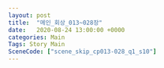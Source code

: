 ```yaml
---
layout: post
title:  "메인_회상_013~028장"
date:   2020-08-24 13:00:00 +0000
categories: Main
Tags: Story Main
SceneCode: ["scene_skip_cp013-028_q1_s10"]
---
```

